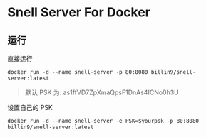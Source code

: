 # Snell Server For Docker

## 运行

直接运行

```shell
docker run -d --name snell-server -p 80:8080 billin9/snell-server:latest
```

> 默认 PSK 为: as1ffVD7ZpXmaQpsF1DnAs4ICNo0h3U

设置自己的 PSK

```shell
docker run -d --name snell-server -e PSK=$yourpsk -p 80:8080 billin9/snell-server:latest
```
